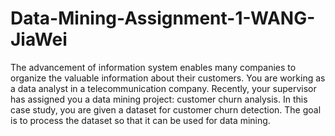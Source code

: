 # Data-Mining-Assignment-1-WANG-JiaWei
The advancement of information system enables many companies to organize the valuable
information about their customers. You are working as a data analyst in a telecommunication
company. Recently, your supervisor has assigned you a data mining project: customer churn
analysis. In this case study, you are given a dataset for customer churn detection. The goal is
to process the dataset so that it can be used for data mining.
